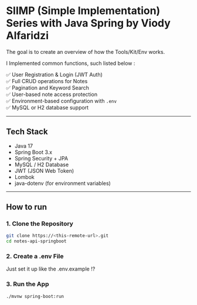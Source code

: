 # SIIMP (Simple Implementation) Series with Java Spring by Viody Alfaridzi

The goal is to create an overview of how the Tools/Kit/Env works.

I Implemented common functions, such listed below :

✅ User Registration & Login (JWT Auth)  
✅ Full CRUD operations for Notes  
✅ Pagination and Keyword Search  
✅ User-based note access protection  
✅ Environment-based configuration with `.env`  
✅ MySQL or H2 database support

---

## Tech Stack

- Java 17
- Spring Boot 3.x
- Spring Security + JPA
- MySQL / H2 Database
- JWT (JSON Web Token)
- Lombok
- java-dotenv (for environment variables)

---

## How to run

### 1. Clone the Repository

```bash
git clone https://<this-remote-url>.git
cd notes-api-springboot
```
### 2. Create a .env File
Just set it up like the .env.example !?

### 3. Run the App
```bash
./mvnw spring-boot:run
```